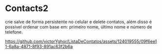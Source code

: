 # Contacts2
crie salve de forma persistente no celular e delete contatos, além disso é possível ordenar com base em: primeiro nome, último nome e número de telefone.






https://github.com/victorYghor/ListaDeContatos/assets/124019555/09f6ee11-6a8a-4871-8f93-891ac63f2b6a

